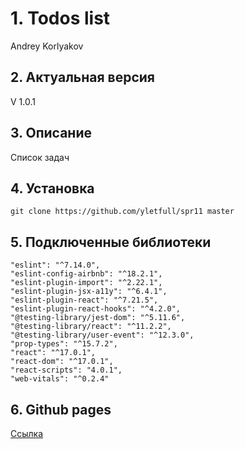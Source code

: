 # 1. Todos list
Andrey Korlyakov  

## 2. Актуальная версия  
V 1.0.1 

## 3. Описание  
Список задач

## 4. Установка  
`git clone https://github.com/yletfull/spr11 master`

## 5. Подключенные библиотеки  
    "eslint": "^7.14.0",  
    "eslint-config-airbnb": "^18.2.1",  
    "eslint-plugin-import": "^2.22.1",  
    "eslint-plugin-jsx-a11y": "^6.4.1",  
    "eslint-plugin-react": "^7.21.5",  
    "eslint-plugin-react-hooks": "^4.2.0",
    "@testing-library/jest-dom": "^5.11.6",  
    "@testing-library/react": "^11.2.2",  
    "@testing-library/user-event": "^12.3.0",  
    "prop-types": "^15.7.2",  
    "react": "^17.0.1",  
    "react-dom": "^17.0.1",  
    "react-scripts": "4.0.1",  
    "web-vitals": "^0.2.4"  

## 6. Github pages  
[Ссылка](https://github.com/yletfull/todos/) 
